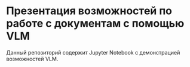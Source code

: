 # Презентация возможностей по работе с документам с помощью VLM

Данный репозиторий содержит Jupyter Notebook c демонстрацией возможностей VLM.

